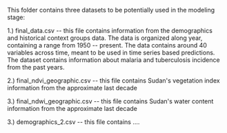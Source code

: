 This folder contains three datasets to be potentially used in the modeling stage:

1.) final_data.csv -- this file contains information from the demographics and historical context groups data.  The data is organized along year, containing a range from 1950 -- present. 
The data contains around 40 variables across time, meant to be used in time series based predictions.  The dataset contains information about malaria and tuberculosis incidence from the past years.

2.) final_ndvi_geographic.csv -- this file contains Sudan's vegetation index information from the approximate last decade

3.) final_ndwi_geographic.csv -- this file contains Sudan's water content information from the approximate last decade

3.) demographics_2.csv -- this file contains ....
